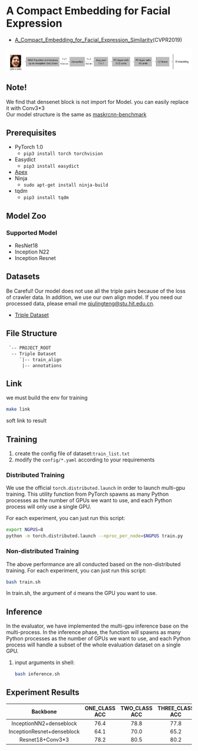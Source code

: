 # A Compact Embedding for Facial Expression  
- [A_Compact_Embedding_for_Facial_Expression_Similarity](http://openaccess.thecvf.com/content_CVPR_2019/papers/Vemulapalli_A_Compact_Embedding_for_Facial_Expression_Similarity_CVPR_2019_paper.pdf)(CVPR2019) 

![model image](demo/model.png)

## Note!
We find that densenet block is not import for Model. you can easily replace it with Conv3*3  
Our model structure is the same as [maskrcnn-benchmark](https://github.com/facebookresearch/maskrcnn-benchmark)  
## Prerequisites
- PyTorch 1.0
  - `pip3 install torch torchvision`
- Easydict
  - `pip3 install easydict`
- [Apex](https://nvidia.github.io/apex/index.html)
- Ninja
  - `sudo apt-get install ninja-build`
- tqdm
  - `pip3 install tqdm`  
  

## Model Zoo
### Supported Model
- ResNet18
- Inception N22
- Inception Resnet 
## Datasets
Be Careful! Our model does not use all the triple pairs because of the loss of crawler data. In addition, we use our own align model. If you need our processed data, please email me qiulingteng@stu.hit.edu.cn. 
- [Triple Dataset](https://ai.google/tools/datasets/google-facial-expression/)
## File Structure
```
 `-- PROJECT_ROOT
  -- Triple Dataset
     `|-- train_align
      |-- annotations
```
## Link
we must build the env for training 
```bash
make link
```
soft link to result

## Training
1. create the config file of dataset:`train_list.txt`   
2. modify the `config/*.yaml` according to your requirements

### Distributed Training
We use the official `torch.distributed.launch` in order to launch multi-gpu training. This utility function from PyTorch spawns as many Python processes as the number of GPUs we want to use, and each Python process will only use a single GPU.

For each experiment, you can just run this script:
```bash
export NGPUS=8
python -m torch.distributed.launch --nproc_per_node=$NGPUS train.py
```

### Non-distributed Training
The above performance are all conducted based on the non-distributed training.
For each experiment, you can just run this script:
```bash
bash train.sh
```

In train.sh, the argument of `d` means the GPU you want to use.

## Inference
In the evaluator, we have implemented the multi-gpu inference base on the multi-process. In the inference phase, the function will spawns as many Python processes as the number of GPUs we want to use, and each Python process will handle a subset of the whole evaluation dataset on a single GPU.
1. input arguments in shell:
    ```bash
    bash inference.sh
    ```
## Experiment Results
Backbone | ONE_CLASS ACC | TWO_CLASS ACC | THREE_CLASS ACC| ACC
:--:|:--:|:--:|:--:|:--:
 InceptionNN2+denseblock  | 76.4 | 78.8 | 77.8 | 77.3
 InceptionResnet+denseblock   | 64.1 | 70.0 | 65.2  | 66.9 
 Resnet18+Conv3*3   | 78.2 | 80.5 | 80.2 | 79.7
